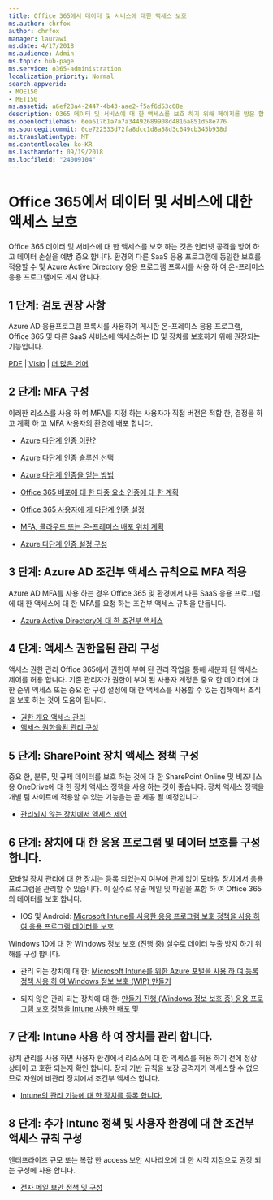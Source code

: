 ```yaml
---
title: Office 365에서 데이터 및 서비스에 대한 액세스 보호
ms.author: chrfox
author: chrfox
manager: laurawi
ms.date: 4/17/2018
ms.audience: Admin
ms.topic: hub-page
ms.service: o365-administration
localization_priority: Normal
search.appverid:
- MOE150
- MET150
ms.assetid: a6ef28a4-2447-4b43-aae2-f5af6d53c68e
description: O365 데이터 및 서비스에 대 한 액세스를 보호 하기 위해 페이지를 방문 합니다.
ms.openlocfilehash: 6ea617b1a7a7a34492689908d4816a851d58e776
ms.sourcegitcommit: 0ce722533d72fa8dcc1d8a58d3c649cb345b938d
ms.translationtype: MT
ms.contentlocale: ko-KR
ms.lasthandoff: 09/19/2018
ms.locfileid: "24009104"
---
```

# <a name="protect-access-to-data-and-services-in-office-365"></a>Office 365에서 데이터 및 서비스에 대한 액세스 보호

Office 365 데이터 및 서비스에 대 한 액세스를 보호 하는 것은 인터넷 공격을 방어 하 고 데이터 손실을 예방 중요 합니다. 환경의 다른 SaaS 응용 프로그램에 동일한 보호를 적용할 수 및 Azure Active Directory 응용 프로그램 프록시를 사용 하 여 온-프레미스 응용 프로그램에도 게시 합니다.
  
## <a name="step-1-review-recommendations"></a>1 단계: 검토 권장 사항

Azure AD 응용프로그램 프록시를 사용하여 게시한 온-프레미스 응용 프로그램, Office 365 및 다른 SaaS 서비스에 액세스하는 ID 및 장치를 보호하기 위해 권장되는 기능입니다.
  
[PDF](https://go.microsoft.com/fwlink/p/?linkid=841656) | [Visio](https://go.microsoft.com/fwlink/p/?linkid=841657) | [더 많은 언어](https://www.microsoft.com/download/details.aspx?id=55032)
  
## <a name="step-2-configure-mfa"></a>2 단계: MFA 구성

이러한 리소스를 사용 하 여 MFA를 지정 하는 사용자가 직접 버전은 적합 한, 결정을 하 고 계획 하 고 MFA 사용자의 환경에 배포 합니다.
  
- [Azure 다단계 인증 이란?](https://docs.microsoft.com/azure/multi-factor-authentication/multi-factor-authentication)
    
- [Azure 다단계 인증 솔루션 선택](https://docs.microsoft.com/azure/multi-factor-authentication/multi-factor-authentication-get-started)
    
- [Azure 다단계 인증을 얻는 방법](https://docs.microsoft.com/azure/multi-factor-authentication/multi-factor-authentication-versions-plans)
    
- [Office 365 배포에 대 한 다중 요소 인증에 대 한 계획](https://support.office.com/article/043807b2-21db-4d5c-b430-c8a6dee0e6ba)
    
- [Office 365 사용자에 게 다단계 인증 설정](https://support.office.com/article/8f0454b2-f51a-4d9c-bcde-2c48e41621c6)
    
- [MFA, 클라우드 또는 온-프레미스 배포 위치 계획](https://docs.microsoft.com/azure/multi-factor-authentication/multi-factor-authentication-get-started)
    
- [Azure 다단계 인증 설정 구성](https://docs.microsoft.com/azure/multi-factor-authentication/multi-factor-authentication-whats-next)
    
## <a name="step-3-enforce-mfa-with-azure-ad-conditional-access-rules"></a>3 단계: Azure AD 조건부 액세스 규칙으로 MFA 적용

Azure AD MFA를 사용 하는 경우 Office 365 및 환경에서 다른 SaaS 응용 프로그램에 대 한 액세스에 대 한 MFA를 요청 하는 조건부 액세스 규칙을 만듭니다.
  
- [Azure Active Directory에 대 한 조건부 액세스](https://docs.microsoft.com/azure/active-directory/active-directory-conditional-access-azure-portal)
    
## <a name="step-4-configure-privileged-access-management"></a>4 단계: 액세스 권한을된 관리 구성

액세스 권한 관리 Office 365에서 권한이 부여 된 관리 작업을 통해 세분화 된 액세스 제어를 허용 합니다.  기존 관리자가 권한이 부여 된 사용자 계정은 중요 한 데이터에 대 한 순위 액세스 또는 중요 한 구성 설정에 대 한 액세스를 사용할 수 있는 침해에서 조직을 보호 하는 것이 도움이 됩니다.

- [권한 개요 액세스 관리](privileged-access-managment-overview.md)
- [액세스 권한을된 관리 구성](privileged-access-management-configuration.md)

## <a name="step-5-configure-sharepoint-device-access-policies"></a>5 단계: SharePoint 장치 액세스 정책 구성

중요 한, 분류, 및 규제 데이터를 보호 하는 것에 대 한 SharePoint Online 및 비즈니스용 OneDrive에 대 한 장치 액세스 정책을 사용 하는 것이 좋습니다. 장치 액세스 정책을 개별 팀 사이트에 적용할 수 있는 기능을는 곧 제공 될 예정입니다.
  
- [관리되지 않는 장치에서 액세스 제어](https://support.office.com/article/Control-access-from-unmanaged-devices-5ae550c4-bd20-4257-847b-5c20fb053622?ui=en-US&amp;rs=en-US&amp;ad=US)
    
## <a name="step-6-configure-app-and-data-protection-for-devices"></a>6 단계: 장치에 대 한 응용 프로그램 및 데이터 보호를 구성 합니다.

모바일 장치 관리에 대 한 장치는 등록 되었는지 여부에 관계 없이 모바일 장치에서 응용 프로그램을 관리할 수 있습니다. 이 실수로 유출 메일 및 파일을 포함 하 여 Office 365의 데이터를 보호 합니다.
  
- IOS 및 Android: [Microsoft Intune를 사용한 응용 프로그램 보호 정책을 사용 하 여 응용 프로그램 데이터를 보호](https://docs.microsoft.com/intune-classic/deploy-use/protect-app-data-using-mobile-app-management-policies-with-microsoft-intune)
    
Windows 10에 대 한 Windows 정보 보호 (진행 중) 실수로 데이터 누출 방지 하기 위해를 구성 합니다.
  
- 관리 되는 장치에 대 한: [Microsoft Intune를 위한 Azure 포털을 사용 하 여 등록 정책 사용 하 여 Windows 정보 보호 (WIP) 만들기](https://docs.microsoft.com/windows/threat-protection/windows-information-protection/create-wip-policy-using-intune-azure)
    
- 되지 않은 관리 되는 장치에 대 한: [만들기 진행 (Windows 정보 보호 중) 응용 프로그램 보호 정책을 Intune 사용한 배포 및](https://docs.microsoft.com/intune/windows-information-protection-policy-create)
    
## <a name="step-7-manage-devices-with-intune"></a>7 단계: Intune 사용 하 여 장치를 관리 합니다.

장치 관리를 사용 하면 사용자 환경에서 리소스에 대 한 액세스를 허용 하기 전에 정상 상태이 고 호환 되는지 확인 합니다. 장치 기반 규칙을 보장 공격자가 액세스할 수 없으므로 자원에 비관리 장치에서 조건부 액세스 합니다.
  
- [Intune의 관리 기능에 대 한 장치를 등록 합니다.](https://docs.microsoft.com/intune-classic/deploy-use/enroll-devices-in-microsoft-intune)
    
## <a name="step-8-configure-additional-intune-policies-and-conditional-access-rules-for-your-environment"></a>8 단계: 추가 Intune 정책 및 사용자 환경에 대 한 조건부 액세스 규칙 구성

엔터프라이즈 규모 또는 복잡 한 access 보안 시나리오에 대 한 시작 지점으로 권장 되는 구성에 사용 합니다.
  
- [전자 메일 보안 정책 및 구성](https://docs.microsoft.com/azure/active-directory/secure-email-introduction)
    

